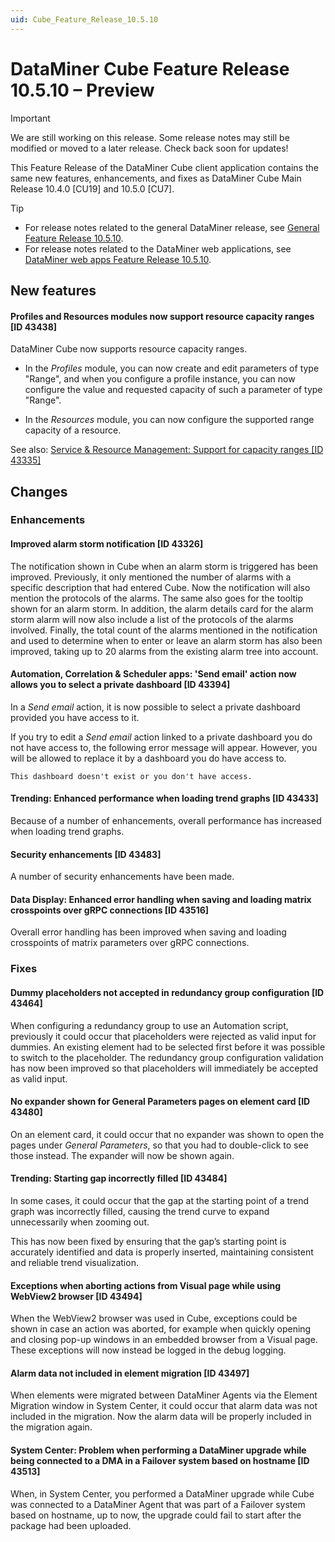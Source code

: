 ```yaml
---
uid: Cube_Feature_Release_10.5.10
---
```


# DataMiner Cube Feature Release 10.5.10 – Preview

> [!IMPORTANT]
> We are still working on this release. Some release notes may still be modified or moved to a later release. Check back soon for updates!

This Feature Release of the DataMiner Cube client application contains the same new features, enhancements, and fixes as DataMiner Cube Main Release 10.4.0 [CU19] and 10.5.0 [CU7].

> [!TIP]
>
> - For release notes related to the general DataMiner release, see [General Feature Release 10.5.10](xref:General_Feature_Release_10.5.10).
> - For release notes related to the DataMiner web applications, see [DataMiner web apps Feature Release 10.5.10](xref:Web_apps_Feature_Release_10.5.10).

## New features

#### Profiles and Resources modules now support resource capacity ranges [ID 43438]

<!-- MR 10.4.0 [CU19] / 10.5.0 [CU7] - FR 10.5.10 -->

DataMiner Cube now supports resource capacity ranges.

- In the *Profiles* module, you can now create and edit parameters of type "Range", and when you configure a profile instance, you can now configure the value and requested capacity of such a parameter of type "Range".

- In the *Resources* module, you can now configure the supported range capacity of a resource.

See also: [Service & Resource Management: Support for capacity ranges [ID 43335]](xref:General_Feature_Release_10.5.9#service--resource-management-support-for-capacity-ranges-id-43335)

## Changes

### Enhancements

#### Improved alarm storm notification [ID 43326]

<!-- MR 10.4.0 [CU19] / 10.5.0 [CU7] - FR 10.5.10 -->

The notification shown in Cube when an alarm storm is triggered has been improved. Previously, it only mentioned the number of alarms with a specific description that had entered Cube. Now the notification will also mention the protocols of the alarms. The same also goes for the tooltip shown for an alarm storm. In addition, the alarm details card for the alarm storm alarm will now also include a list of the protocols of the alarms involved. Finally, the total count of the alarms mentioned in the notification and used to determine when to enter or leave an alarm storm has also been improved, taking up to 20 alarms from the existing alarm tree into account.

#### Automation, Correlation & Scheduler apps: 'Send email' action now allows you to select a private dashboard [ID 43394]

<!-- MR 10.4.0 [CU19] / 10.5.0 [CU7] - FR 10.5.10 -->

In a *Send email* action, it is now possible to select a private dashboard provided you have access to it.

If you try to edit a *Send email* action linked to a private dashboard you do not have access to, the following error message will appear. However, you will be allowed to replace it by a dashboard you do have access to.

`This dashboard doesn't exist or you don't have access.`

#### Trending: Enhanced performance when loading trend graphs [ID 43433]

<!-- MR 10.4.0 [CU19] / 10.5.0 [CU7] - FR 10.5.10 -->

Because of a number of enhancements, overall performance has increased when loading trend graphs.

#### Security enhancements [ID 43483]

<!-- MR 10.4.0 [CU19] / 10.5.0 [CU7] - FR 10.5.10 -->

A number of security enhancements have been made.

#### Data Display: Enhanced error handling when saving and loading matrix crosspoints over gRPC connections [ID 43516]

<!-- MR 10.4.0 [CU19] / 10.5.0 [CU7] - FR 10.5.10 -->

Overall error handling has been improved when saving and loading crosspoints of matrix parameters over gRPC connections.

### Fixes

#### Dummy placeholders not accepted in redundancy group configuration [ID 43464]

<!-- MR 10.4.0 [CU19] / 10.5.0 [CU7] - FR 10.5.10 -->

When configuring a redundancy group to use an Automation script, previously it could occur that placeholders were rejected as valid input for dummies. An existing element had to be selected first before it was possible to switch to the placeholder. The redundancy group configuration validation has now been improved so that placeholders will immediately be accepted as valid input.

#### No expander shown for General Parameters pages on element card [ID 43480]

<!-- MR 10.4.0 [CU19] / 10.5.0 [CU7] - FR 10.5.10 -->

On an element card, it could occur that no expander was shown to open the pages under *General Parameters*, so that you had to double-click to see those instead. The expander will now be shown again.

#### Trending: Starting gap incorrectly filled [ID 43484]

In some cases, it could occur that the gap at the starting point of a trend graph was incorrectly filled, causing the trend curve to expand unnecessarily when zooming out.

This has now been fixed by ensuring that the gap’s starting point is accurately identified and data is properly inserted, maintaining consistent and reliable trend visualization.

#### Exceptions when aborting actions from Visual page while using WebView2 browser [ID 43494]

<!-- MR 10.4.0 [CU19] / 10.5.0 [CU7] - FR 10.5.10 -->

When the WebView2 browser was used in Cube, exceptions could be shown in case an action was aborted, for example when quickly opening and closing pop-up windows in an embedded browser from a Visual page. These exceptions will now instead be logged in the debug logging.

#### Alarm data not included in element migration [ID 43497]

<!-- MR 10.4.0 [CU19] / 10.5.0 [CU7] - FR 10.5.10 -->

When elements were migrated between DataMiner Agents via the Element Migration window in System Center, it could occur that alarm data was not included in the migration. Now the alarm data will be properly included in the migration again.

#### System Center: Problem when performing a DataMiner upgrade while being connected to a DMA in a Failover system based on hostname [ID 43513]

<!-- MR 10.4.0 [CU19] / 10.5.0 [CU7] - FR 10.5.10 -->

When, in System Center, you performed a DataMiner upgrade while Cube was connected to a DataMiner Agent that was part of a Failover system based on hostname, up to now, the upgrade could fail to start after the package had been uploaded.
